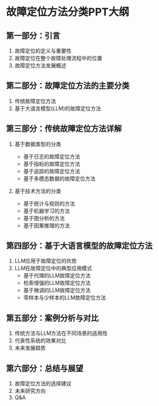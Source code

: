 # 故障定位方法分类PPT大纲

## 第一部分：引言
1. 故障定位的定义与重要性
2. 故障定位在整个故障处理流程中的位置
3. 故障定位方法发展概述

## 第二部分：故障定位方法的主要分类
1. 传统故障定位方法
2. 基于大语言模型(LLM)的故障定位方法

## 第三部分：传统故障定位方法详解
1. 基于数据类型的分类
   - 基于日志的故障定位方法
   - 基于指标的故障定位方法
   - 基于追踪的故障定位方法
   - 基于多模态数据的故障定位方法

2. 基于技术方法的分类
   - 基于统计与规则的方法
   - 基于机器学习的方法
   - 基于图分析的方法
   - 基于因果推理的方法

## 第四部分：基于大语言模型的故障定位方法
1. LLM应用于故障定位的优势
2. LLM在故障定位中的典型应用模式
   - 基于代理的LLM故障定位方法
   - 检索增强的LLM故障定位方法
   - 基于微调的LLM故障定位方法
   - 零样本与少样本的LLM故障定位方法

## 第五部分：案例分析与对比
1. 传统方法与LLM方法在不同场景的适用性
2. 代表性系统的效果对比
3. 未来发展趋势

## 第六部分：总结与展望
1. 故障定位方法的选择建议
2. 未来研究方向
3. Q&A 